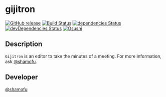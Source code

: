 # gijitron
[![GitHub release](https://img.shields.io/github/release/shamofu/gijitron.svg?style=flat-square)](https://github.com/shamofu/gijitron/releases/latest)
[![Build Status](https://img.shields.io/travis/shamofu/gijitron/master.svg?style=flat-square)](https://travis-ci.org/shamofu/gijitron)
[![dependencies Status](https://img.shields.io/david/shamofu/gijitron.svg?style=flat-square)](https://david-dm.org/shamofu/gijitron)
[![devDependencies Status](https://img.shields.io/david/dev/shamofu/gijitron.svg?style=flat-square)](https://david-dm.org/shamofu/gijitron?type=dev)
[![Osushi](https://img.shields.io/badge/%F0%9F%8D%A3-welcome-orange.svg?style=flat-square)](https://osushi.love/intent/post/f631096ca13e46e1a8fde1a55ffa6a5c)

## Description

`Gijitron` is an editor to take the minutes of a meeting.
For more information, ask [@shamofu](https://twitter.com/shamofu).

## Developer

[@shamofu](https://twitter.com/shamofu)
